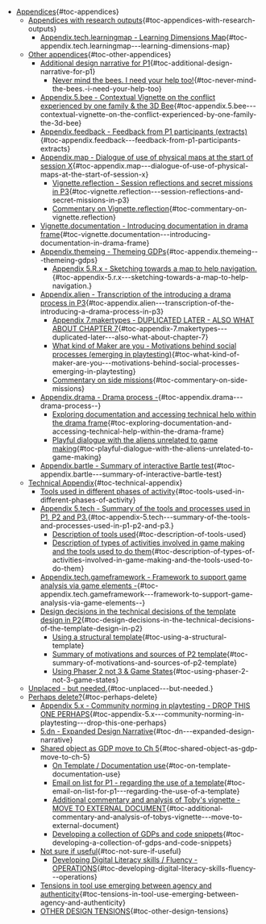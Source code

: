 -   [Appendices](#appendices){#toc-appendices}
    -   [Appendices with research
        outputs](#appendices-with-research-outputs){#toc-appendices-with-research-outputs}
        -   [Appendix.tech.learningmap - Learning Dimensions
            Map](#appendix.tech.learningmap---learning-dimensions-map){#toc-appendix.tech.learningmap---learning-dimensions-map}
    -   [Other appendices](#other-appendices){#toc-other-appendices}
        -   [Additional design narrative for
            P1](#additional-design-narrative-for-p1){#toc-additional-design-narrative-for-p1}
            -   [Never mind the bees. I need your help
                too!](#never-mind-the-bees.-i-need-your-help-too){#toc-never-mind-the-bees.-i-need-your-help-too}
        -   [Appendix.5.bee - Contextual Vignette on the conflict
            experienced by one family & the 3D
            Bee](#appendix.5.bee---contextual-vignette-on-the-conflict-experienced-by-one-family-the-3d-bee){#toc-appendix.5.bee---contextual-vignette-on-the-conflict-experienced-by-one-family-the-3d-bee}
        -   [Appendix.feedback - Feedback from P1 participants
            (extracts)](#appendix.feedback---feedback-from-p1-participants-extracts){#toc-appendix.feedback---feedback-from-p1-participants-extracts}
        -   [Appendix.map - Dialogue of use of physical maps at the
            start of session
            X](#appendix.map---dialogue-of-use-of-physical-maps-at-the-start-of-session-x){#toc-appendix.map---dialogue-of-use-of-physical-maps-at-the-start-of-session-x}
            -   [Vignette.reflection - Session reflections and secret
                missions in
                P3](#vignette.reflection---session-reflections-and-secret-missions-in-p3){#toc-vignette.reflection---session-reflections-and-secret-missions-in-p3}
            -   [Commentary on
                Vignette.reflection](#commentary-on-vignette.reflection){#toc-commentary-on-vignette.reflection}
        -   [Vignette.documentation - Introducing documentation in drama
            frame](#vignette.documentation---introducing-documentation-in-drama-frame){#toc-vignette.documentation---introducing-documentation-in-drama-frame}
        -   [Appendix.themeing - Themeing
            GDPs](#appendix.themeing---themeing-gdps){#toc-appendix.themeing---themeing-gdps}
            -   [Appendix 5.R.x - Sketching towards a map to help
                navigation.](#appendix-5.r.x---sketching-towards-a-map-to-help-navigation.){#toc-appendix-5.r.x---sketching-towards-a-map-to-help-navigation.}
        -   [Appendix.alien - Transcription of the introducing a drama
            process in
            P3](#appendix.alien---transcription-of-the-introducing-a-drama-process-in-p3){#toc-appendix.alien---transcription-of-the-introducing-a-drama-process-in-p3}
            -   [Appendix 7.makertypes - DUPLICATED LATER - ALSO WHAT
                ABOUT CHAPTER
                7](#appendix-7.makertypes---duplicated-later---also-what-about-chapter-7){#toc-appendix-7.makertypes---duplicated-later---also-what-about-chapter-7}
            -   [What kind of Maker are you - Motivations behind social
                processes (emerging in
                playtesting)](#what-kind-of-maker-are-you---motivations-behind-social-processes-emerging-in-playtesting){#toc-what-kind-of-maker-are-you---motivations-behind-social-processes-emerging-in-playtesting}
            -   [Commentary on side
                missions](#commentary-on-side-missions){#toc-commentary-on-side-missions}
        -   [Appendix.drama - Drama process
            -](#appendix.drama---drama-process--){#toc-appendix.drama---drama-process--}
            -   [Exploring documentation and accessing technical help
                within the drama
                frame](#exploring-documentation-and-accessing-technical-help-within-the-drama-frame){#toc-exploring-documentation-and-accessing-technical-help-within-the-drama-frame}
            -   [Playful dialogue with the aliens unrelated to game
                making](#playful-dialogue-with-the-aliens-unrelated-to-game-making){#toc-playful-dialogue-with-the-aliens-unrelated-to-game-making}
        -   [Appendix.bartle - Summary of interactive Bartle
            test](#appendix.bartle---summary-of-interactive-bartle-test){#toc-appendix.bartle---summary-of-interactive-bartle-test}
    -   [Technical
        Appendix](#technical-appendix){#toc-technical-appendix}
        -   [Tools used in different phases of
            activity](#tools-used-in-different-phases-of-activity){#toc-tools-used-in-different-phases-of-activity}
        -   [Appendix 5.tech - Summary of the tools and processes used
            in P1, P2 and
            P3.](#appendix-5.tech---summary-of-the-tools-and-processes-used-in-p1-p2-and-p3.){#toc-appendix-5.tech---summary-of-the-tools-and-processes-used-in-p1-p2-and-p3.}
            -   [Description of tools
                used](#description-of-tools-used){#toc-description-of-tools-used}
            -   [Description of types of activities involved in game
                making and the tools used to do
                them](#description-of-types-of-activities-involved-in-game-making-and-the-tools-used-to-do-them){#toc-description-of-types-of-activities-involved-in-game-making-and-the-tools-used-to-do-them}
        -   [Appendix.tech.gameframework - Framework to support game
            analysis via game elements
            -](#appendix.tech.gameframework---framework-to-support-game-analysis-via-game-elements--){#toc-appendix.tech.gameframework---framework-to-support-game-analysis-via-game-elements--}
        -   [Design decisions in the technical decisions of the template
            design in
            P2](#design-decisions-in-the-technical-decisions-of-the-template-design-in-p2){#toc-design-decisions-in-the-technical-decisions-of-the-template-design-in-p2}
            -   [Using a structural
                template](#using-a-structural-template){#toc-using-a-structural-template}
            -   [Summary of motivations and sources of P2
                template](#summary-of-motivations-and-sources-of-p2-template){#toc-summary-of-motivations-and-sources-of-p2-template}
            -   [Using Phaser 2 not 3 & Game
                States](#using-phaser-2-not-3-game-states){#toc-using-phaser-2-not-3-game-states}
    -   [Unplaced - but
        needed.](#unplaced---but-needed.){#toc-unplaced---but-needed.}
    -   [Perhaps delete?](#perhaps-delete){#toc-perhaps-delete}
        -   [Appendix 5.x - Community norming in playtesting - DROP THIS
            ONE
            PERHAPS](#appendix-5.x---community-norming-in-playtesting---drop-this-one-perhaps){#toc-appendix-5.x---community-norming-in-playtesting---drop-this-one-perhaps}
        -   [5.dn - Expanded Design
            Narrative](#dn---expanded-design-narrative){#toc-dn---expanded-design-narrative}
        -   [Shared object as GDP move to Ch
            5](#shared-object-as-gdp-move-to-ch-5){#toc-shared-object-as-gdp-move-to-ch-5}
            -   [On Template / Documentation
                use](#on-template-documentation-use){#toc-on-template-documentation-use}
            -   [Email on list for P1 - regarding the use of a
                template](#email-on-list-for-p1---regarding-the-use-of-a-template){#toc-email-on-list-for-p1---regarding-the-use-of-a-template}
            -   [Additional commentary and analysis of Toby's vignette -
                MOVE TO EXTERNAL
                DOCUMENT](#additional-commentary-and-analysis-of-tobys-vignette---move-to-external-document){#toc-additional-commentary-and-analysis-of-tobys-vignette---move-to-external-document}
            -   [Developing a collection of GDPs and code
                snippets](#developing-a-collection-of-gdps-and-code-snippets){#toc-developing-a-collection-of-gdps-and-code-snippets}
        -   [Not sure if
            useful](#not-sure-if-useful){#toc-not-sure-if-useful}
            -   [Developing Digital Literacy skills / Fluency -
                OPERATIONS](#developing-digital-literacy-skills-fluency---operations){#toc-developing-digital-literacy-skills-fluency---operations}
        -   [Tensions in tool use emerging between agency and
            authenticity](#tensions-in-tool-use-emerging-between-agency-and-authenticity){#toc-tensions-in-tool-use-emerging-between-agency-and-authenticity}
        -   [OTHER DESIGN
            TENSIONS](#other-design-tensions){#toc-other-design-tensions}
